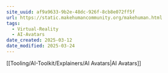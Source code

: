 ```yaml
---
site_uuid: af9a9633-9b2e-48dc-926f-8cb8e072ff5f
url: https://static.makehumancommunity.org/makehuman.html
tags:
  - Virtual-Reality
  - AI-Avatars
date_created: 2025-03-12
date_modified: 2025-03-24
---
```


[[Tooling/AI-Toolkit/Explainers/AI Avatars|AI Avatars]]
